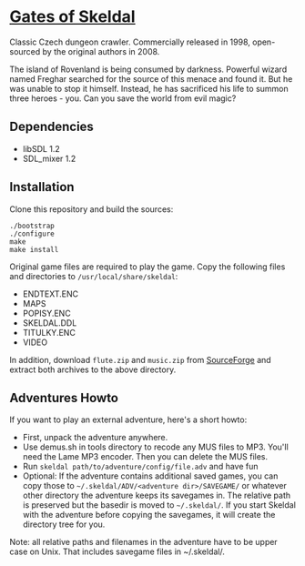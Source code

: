 # [Gates of Skeldal](https://en.wikipedia.org/wiki/Gates_of_Skeldal)

Classic Czech dungeon crawler. Commercially released in 1998, open-sourced by the original authors in 2008.

The island of Rovenland is being consumed by darkness. Powerful wizard named Freghar searched for the source of this menace and found it. But he was unable to stop it himself. Instead, he has sacrificed his life to summon three heroes - you. Can you save the world from evil magic?

## Dependencies

- libSDL 1.2
- SDL\_mixer 1.2

## Installation

Clone this repository and build the sources:

    ./bootstrap
    ./configure
    make
    make install

Original game files are required to play the game. Copy the following files and directories to `/usr/local/share/skeldal`:
- ENDTEXT.ENC
- MAPS
- POPISY.ENC
- SKELDAL.DDL
- TITULKY.ENC
- VIDEO

In addition, download `flute.zip` and `music.zip` from [SourceForge](https://sourceforge.net/projects/skeldal/files/) and extract both archives to the above directory.

## Adventures Howto

If you want to play an external adventure, here's a short howto:
- First, unpack the adventure anywhere.
- Use demus.sh in tools directory to recode any MUS files to MP3. You'll need the Lame MP3 encoder. Then you can delete the MUS files.
- Run `skeldal path/to/adventure/config/file.adv` and have fun
- Optional: If the adventure contains additional saved games, you can copy those to `~/.skeldal/ADV/<adventure dir>/SAVEGAME/` or whatever other directory the adventure keeps its savegames in. The relative path is preserved but the basedir is moved to `~/.skeldal/`. If you start Skeldal with the adventure before copying the savegames, it will create the directory tree for you.

Note: all relative paths and filenames in the adventure have to be upper case on Unix. That includes savegame files in ~/.skeldal/.
